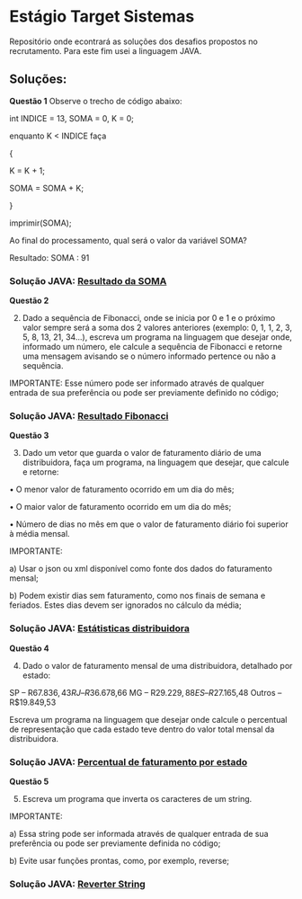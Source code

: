 # Estágio Target Sistemas

Repositório onde econtrará as soluções dos desafios propostos no recrutamento.
Para este fim usei a linguagem JAVA.

## Soluções:

**Questão 1**
Observe o trecho de código abaixo:

int INDICE = 13, SOMA = 0, K = 0;

enquanto K < INDICE faça

{

K = K + 1;

SOMA = SOMA + K;

}

imprimir(SOMA);

Ao final do processamento, qual será o valor da variável SOMA?

Resultado: SOMA : 91

### Solução JAVA: [Resultado da SOMA](https://github.com/Rene-Antunes/estagio-target-sistemas/blob/main/estagio-target/src/main/java/Questao_1.java)

**Questão 2**

2) Dado a sequência de Fibonacci, onde se inicia por 0 e 1 e o próximo valor sempre será a soma dos 2 valores anteriores (exemplo: 0, 1, 1, 2, 3, 5, 8, 13, 21, 34...), escreva um programa na linguagem que desejar onde, informado um número, ele calcule a sequência de Fibonacci e retorne uma mensagem avisando se o número informado pertence ou não a sequência.

IMPORTANTE:
Esse número pode ser informado através de qualquer entrada de sua preferência ou pode ser previamente definido no código;

### Solução JAVA: [Resultado Fibonacci](https://github.com/Rene-Antunes/estagio-target-sistemas/blob/main/estagio-target/src/main/java/Questao_2.java)

**Questão 3**

3) Dado um vetor que guarda o valor de faturamento diário de uma distribuidora, faça um programa, na linguagem que desejar, que calcule e retorne:

  • O menor valor de faturamento ocorrido em um dia do mês;

  • O maior valor de faturamento ocorrido em um dia do mês;

  • Número de dias no mês em que o valor de faturamento diário foi superior à média mensal.

  IMPORTANTE:

  a) Usar o json ou xml disponível como fonte dos dados do faturamento mensal;

  b) Podem existir dias sem faturamento, como nos finais de semana e feriados. Estes dias devem ser ignorados no cálculo da média;

### Solução JAVA: [Estátisticas distribuidora](https://github.com/Rene-Antunes/estagio-target-sistemas/blob/main/estagio-target/src/main/java/Questao_3.java)

**Questão 4**

4) Dado o valor de faturamento mensal de uma distribuidora, detalhado por estado:

SP – R$67.836,43
RJ – R$36.678,66
MG – R$29.229,88
ES – R$27.165,48
Outros – R$19.849,53

Escreva um programa na linguagem que desejar onde calcule o percentual de representação que cada estado teve dentro do valor total mensal da distribuidora.
 
### Solução JAVA: [Percentual de faturamento por estado](https://github.com/Rene-Antunes/estagio-target-sistemas/blob/main/estagio-target/src/main/java/Questao_4.java)

**Questão 5**

5) Escreva um programa que inverta os caracteres de um string.

IMPORTANTE:

a) Essa string pode ser informada através de qualquer entrada de sua preferência ou pode ser previamente definida no código;

b) Evite usar funções prontas, como, por exemplo, reverse;

### Solução JAVA: [Reverter String](https://github.com/Rene-Antunes/estagio-target-sistemas/blob/main/estagio-target/src/main/java/Questao_5.java)



